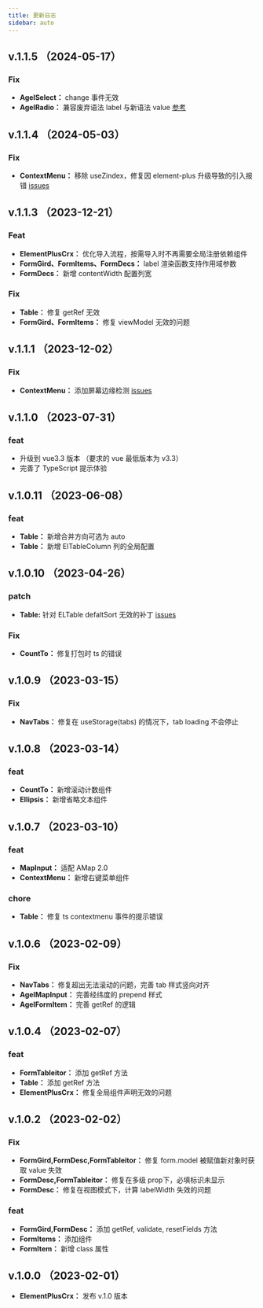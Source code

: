 ```yaml
---
title: 更新日志
sidebar: auto
---
```


## v.1.1.5 （2024-05-17）

### Fix

- **AgelSelect：** change 事件无效
- **AgelRadio：** 兼容废弃语法 label 与新语法 value [参考](https://element-plus.org/zh-CN/component/radio.html)

## v.1.1.4 （2024-05-03）

### Fix

- **ContextMenu：** 移除 useZindex，修复因 element-plus 升级导致的引入报错 [issues](https://github.com/agrass-GitHub/element-plus-crx/issues/4)

## v.1.1.3 （2023-12-21）

### Feat

- **ElementPlusCrx：** 优化导入流程，按需导入时不再需要全局注册依赖组件
- **FormGird、FormItems、FormDecs：** label 渲染函数支持作用域参数
- **FormDecs：** 新增 contentWidth 配置列宽

### Fix

- **Table：** 修复 getRef 无效
- **FormGird、FormItems：** 修复 viewModel 无效的问题

## v.1.1.1 （2023-12-02）

### Fix

- **ContextMenu：** 添加屏幕边缘检测 [issues](https://github.com/agrass-GitHub/element-plus-crx/issues/3)

## v.1.1.0 （2023-07-31）

### feat

- 升级到 vue3.3 版本 （要求的 vue 最低版本为 v3.3）
- 完善了 TypeScript 提示体验

## v.1.0.11 （2023-06-08）

### feat

- **Table：** 新增合并方向可选为 auto
- **Table：** 新增 ElTableColumn 列的全局配置

## v.1.0.10 （2023-04-26）

### patch

- **Table:** 针对 ELTable defaltSort 无效的补丁 [issues](https://github.com/element-plus/element-plus/issues/10077)

### Fix

- **CountTo：** 修复打包时 ts 的错误

## v.1.0.9 （2023-03-15）

### Fix

- **NavTabs：** 修复在 useStorage(tabs) 的情况下，tab loading 不会停止

## v.1.0.8 （2023-03-14）

### feat

- **CountTo：** 新增滚动计数组件
- **Ellipsis：** 新增省略文本组件

## v.1.0.7 （2023-03-10）

### feat

- **MapInput：** 适配 AMap 2.0
- **ContextMenu：** 新增右键菜单组件

### chore

- **Table：** 修复 ts contextmenu 事件的提示错误

## v.1.0.6 （2023-02-09）

### Fix

- **NavTabs：** 修复超出无法滚动的问题，完善 tab 样式竖向对齐
- **AgelMapInput：** 完善经纬度的 prepend 样式
- **AgelFormItem：** 完善 getRef 的逻辑

## v.1.0.4 （2023-02-07）

### feat

- **FormTableitor：** 添加 getRef 方法
- **Table：** 添加 getRef 方法
- **ElementPlusCrx：** 修复全局组件声明无效的问题

## v.1.0.2 （2023-02-02）

### Fix

- **FormGird,FormDesc,FormTableitor：** 修复 form.model 被赋值新对象时获取 value 失效
- **FormDesc,FormTableitor：** 修复在多级 prop下，必填标识未显示
- **FormDesc：** 修复在视图模式下，计算 labelWidth 失效的问题

### feat

- **FormGird,FormDesc：** 添加 getRef, validate, resetFields 方法
- **FormItems：** 添加组件
- **FormItem：** 新增 class 属性

## v.1.0.0 （2023-02-01）

- **ElementPlusCrx：** 发布 v.1.0 版本
